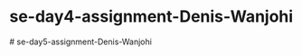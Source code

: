 # se-day4-assignment-Denis-Wanjohi
#   s e - d a y 5 - a s s i g n m e n t - D e n i s - W a n j o h i  
 